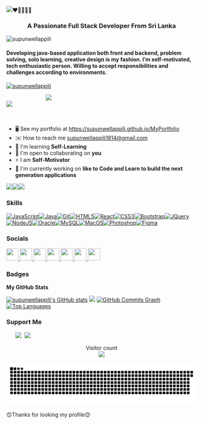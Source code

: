 <img src="https://readme-typing-svg.herokuapp.com?font=Fira+Code&pause=1000&color=F70000&background=4930FF00&width=435&lines=Hi+I'm+Supun+Wellappili;"/>♥️👨🏻‍💻💫

[//]: # (<h1 align="center">Hi 👋, I'm Supun Wellappili</h1>)
<h3 align="center">A Passionate Full Stack Developer From Sri Lanka</h3>

<p align="left"> <img src="https://komarev.com/ghpvc/?username=supunwellappili&label=Profile%20views&color=0e75b6&style=flat" alt="supunwellappili" /> </p>

<h4>Developing java-based application both front and backend, problem solving, solo learning, creative design is my fashion. I’m self-motivated, tech enthusiastic person. Willing to accept responsibilities and challenges according to environments.</h4>
<p align="left"> <a href="https://github.com/ryo-ma/github-profile-trophy"><img src="https://github-profile-trophy.vercel.app/?username=supunwellappili" alt="supunwellappili" /></a> </p>


 <img align="right" width="400" src="https://repository-images.githubusercontent.com/462900780/0a10af70-6cbf-46df-9071-0ff586a3b1d6"/>


<br>
<img src="https://readme-typing-svg.herokuapp.com/?color=016EEA&height=18&width=300&vCenter=true&lines=Timon+Christiansen;Full+stack+Web/App+dev;Open+source+magician" />

<p align="left"> <a href="https://twitter.com/" target="blank"><img src="https://img.shields.io/twitter/follow/?logo=twitter&style=for-the-badge" alt="" /></a> </p>

* 🖥️  See my portfolio at https://supunwellappili.github.io/MyPortfolio 
* ✉️  How to reach me [supunwellappili1814@gmail.com](mailto:supunwellappili@gmail.com)
* 🧠  I'm learning <B> Self-Learning </B> 
* 🤝  I'm open to collaborating on <B>you</B>
* ⚡  I am <B>Self-Motivator</B>
* 🚀  I'm currently working on <B>like to Code and Learn to build the next generation applications</B>

<a href="https://www.github.com/supunwellappili" target="_blank" rel="noreferrer"><img src="https://img.shields.io/github/followers/supunwellappili?logo=github&style=for-the-badge&color=0891b2&labelColor=000000" /></a><a href="https://www.x.com/supun wellappili" target="_blank" rel="noreferrer"><img src="https://img.shields.io/twitter/follow/supun wellappili?logo=twitter&style=for-the-badge&color=0891b2&labelColor=000000" /></a><a href="https://www.twitch.tv/supun-wellappili" target="_blank" rel="noreferrer"><img src="https://img.shields.io/twitch/status/supun-wellappili?logo=twitchsx&style=for-the-badge&color=0891b2&labelColor=000000&label=TWITCH+STATUS" /></a>


### Skills
<p align="left"> <a href="https://developer.mozilla.org/en-US/docs/Web/JavaScript" target="_blank" rel="noreferrer"><img src="https://raw.githubusercontent.com/danielcranney/readme-generator/main/public/icons/skills/javascript-colored.svg" width="36" height="36" alt="JavaScript" /></a><a href="https://www.oracle.com/java/" target="_blank" rel="noreferrer"><img src="https://raw.githubusercontent.com/danielcranney/readme-generator/main/public/icons/skills/java-colored.svg" width="36" height="36" alt="Java" /></a><a href="https://git-scm.com/" target="_blank" rel="noreferrer"><img src="https://raw.githubusercontent.com/danielcranney/readme-generator/main/public/icons/skills/git-colored.svg" width="36" height="36" alt="Git" /></a><a href="https://developer.mozilla.org/en-US/docs/Glossary/HTML5" target="_blank" rel="noreferrer"><img src="https://raw.githubusercontent.com/danielcranney/readme-generator/main/public/icons/skills/html5-colored.svg" width="36" height="36" alt="HTML5" /></a><a href="https://reactjs.org/" target="_blank" rel="noreferrer"><img src="https://raw.githubusercontent.com/danielcranney/readme-generator/main/public/icons/skills/react-colored.svg" width="36" height="36" alt="React" /></a><a href="https://www.w3.org/TR/CSS/#css" target="_blank" rel="noreferrer"><img src="https://raw.githubusercontent.com/danielcranney/readme-generator/main/public/icons/skills/css3-colored.svg" width="36" height="36" alt="CSS3" /></a><a href="https://getbootstrap.com/" target="_blank" rel="noreferrer"><img src="https://raw.githubusercontent.com/danielcranney/readme-generator/main/public/icons/skills/bootstrap-colored.svg" width="36" height="36" alt="Bootstrap" /></a><a href="https://jquery.com/" target="_blank" rel="noreferrer"><img src="https://raw.githubusercontent.com/danielcranney/readme-generator/main/public/icons/skills/jquery-colored.svg" width="36" height="36" alt="JQuery" /></a><a href="https://nodejs.org/en/" target="_blank" rel="noreferrer"><img src="https://raw.githubusercontent.com/danielcranney/readme-generator/main/public/icons/skills/nodejs-colored.svg" width="36" height="36" alt="NodeJS" /></a><a href="https://www.oracle.com/uk/index.html" target="_blank" rel="noreferrer"><img src="https://raw.githubusercontent.com/danielcranney/readme-generator/main/public/icons/skills/oracle-colored.svg" width="36" height="36" alt="Oracle" /></a><a href="https://www.mysql.com/" target="_blank" rel="noreferrer"><img src="https://raw.githubusercontent.com/danielcranney/readme-generator/main/public/icons/skills/mysql-colored.svg" width="36" height="36" alt="MySQL" /></a><a href="https://apple.com" target="_blank" rel="noreferrer"><img src="https://raw.githubusercontent.com/danielcranney/readme-generator/main/public/icons/skills/macos-colored-dark.svg" width="36" height="36" alt="MacOS" /></a><a href="https://www.adobe.com/uk/products/photoshop.html" target="_blank" rel="noreferrer"><img src="https://raw.githubusercontent.com/danielcranney/readme-generator/main/public/icons/skills/photoshop-colored-dark.svg" width="36" height="36" alt="Photoshop" /></a><a href="https://www.figma.com/" target="_blank" rel="noreferrer"><img src="https://raw.githubusercontent.com/danielcranney/readme-generator/main/public/icons/skills/figma-colored.svg" width="36" height="36" alt="Figma" /></a> </p> 
 
### Socials  
<p align="left"> <a href="https://discord.com/users/Supun-Wellappili" target="_blank" rel="noreferrer"> <picture> <source media="(prefers-color-scheme: dark)" srcset="undefined" /> <source media="(prefers-color-scheme: light)" srcset="https://raw.githubusercontent.com/danielcranney/readme-generator/main/public/icons/socials/discord.svg" /> <img src="https://raw.githubusercontent.com/danielcranney/readme-generator/main/public/icons/socials/discord.svg" width="32" height="32" /> </picture> </a> <a href="https://www.github.com/SupunWellappili" target="_blank" rel="noreferrer"> <picture> <source media="(prefers-color-scheme: dark)" srcset="https://raw.githubusercontent.com/danielcranney/readme-generator/main/public/icons/socials/github-dark.svg" /> <source media="(prefers-color-scheme: light)" srcset="https://raw.githubusercontent.com/danielcranney/readme-generator/main/public/icons/socials/github.svg" /> <img src="https://raw.githubusercontent.com/danielcranney/readme-generator/main/public/icons/socials/github.svg" width="32" height="32" /> </picture> </a> <a href="https://www.linkedin.com/in/supun-wellappili/" target="_blank" rel="noreferrer"> <picture> <source media="(prefers-color-scheme: dark)" srcset="https://raw.githubusercontent.com/danielcranney/readme-generator/main/public/icons/socials/linkedin-dark.svg" /> <source media="(prefers-color-scheme: light)" srcset="https://raw.githubusercontent.com/danielcranney/readme-generator/main/public/icons/socials/linkedin.svg" /> <img src="https://raw.githubusercontent.com/danielcranney/readme-generator/main/public/icons/socials/linkedin.svg" width="32" height="32" /> </picture> </a> <a href="http://www.medium.com/@supunchandana1814" target="_blank" rel="noreferrer"> <picture> <source media="(prefers-color-scheme: dark)" srcset="https://raw.githubusercontent.com/danielcranney/readme-generator/main/public/icons/socials/medium-dark.svg" /> <source media="(prefers-color-scheme: light)" srcset="https://raw.githubusercontent.com/danielcranney/readme-generator/main/public/icons/socials/medium.svg" /> <img src="https://raw.githubusercontent.com/danielcranney/readme-generator/main/public/icons/socials/medium.svg" width="32" height="32" /> </picture> </a> <a href="https://www.stackoverflow.com/users/19228313/supun-wellappili" target="_blank" rel="noreferrer"> <picture> <source media="(prefers-color-scheme: dark)" srcset="undefined" /> <source media="(prefers-color-scheme: light)" srcset="https://raw.githubusercontent.com/danielcranney/readme-generator/main/public/icons/socials/stackoverflow.svg" /> <img src="https://raw.githubusercontent.com/danielcranney/readme-generator/main/public/icons/socials/stackoverflow.svg" width="32" height="32" /> </picture> </a> <a href="https://www.x.com/SupunzR" target="_blank" rel="noreferrer"> <picture> <source media="(prefers-color-scheme: dark)" srcset="https://raw.githubusercontent.com/danielcranney/readme-generator/main/public/icons/socials/twitter-dark.svg" /> <source media="(prefers-color-scheme: light)" srcset="https://raw.githubusercontent.com/danielcranney/readme-generator/main/public/icons/socials/twitter.svg" /> <img src="https://raw.githubusercontent.com/danielcranney/readme-generator/main/public/icons/socials/twitter.svg" width="32" height="32" /> </picture> </a> <a href="https://www.threads.net/@supun" target="_blank" rel="noreferrer"> <picture> <source media="(prefers-color-scheme: dark)" srcset="https://raw.githubusercontent.com/danielcranney/readme-generator/main/public/icons/socials/threads-dark.svg" /> <source media="(prefers-color-scheme: light)" srcset="https://raw.githubusercontent.com/danielcranney/readme-generator/main/public/icons/socials/threads.svg" /> <img src="https://raw.githubusercontent.com/danielcranney/readme-generator/main/public/icons/socials/threads.svg" width="32" height="32" /> </picture> </a></p>


### Badges


[//]: # ()
[//]: # (<p><img align="left" src="https://github-readme-stats.vercel.app/api/top-langs?username=supunwellappili&show_icons=true&locale=en&layout=compact" alt="supunwellappili" /></p>)

[//]: # ()
[//]: # (<p>&nbsp;<img align="center" src="https://github-readme-stats.vercel.app/api?username=supunwellappili&show_icons=true&locale=en" alt="supunwellappili" /></p>)

[//]: # ()
[//]: # (<p><img align="center" src="https://github-readme-streak-stats.herokuapp.com/?user=supunwellappili&" alt="supunwellappili" /></p>)

<b>My GitHub Stats</b>

<a href="http://www.github.com/supunwellappili"><img src="https://github-readme-stats.vercel.app/api?username=supunwellappili&show_icons=true&hide=&count_private=true&title_color=0891b2&text_color=6366f1&icon_color=0891b2&bg_color=000000&hide_border=true&show_icons=true" alt="supunwellappili's GitHub stats" /></a>
<a href="http://www.github.com/supunwellappili"><img src="https://github-readme-streak-stats.herokuapp.com/?user=supunwellappili&stroke=6366f1&background=000000&ring=0891b2&fire=0891b2&currStreakNum=6366f1&currStreakLabel=0891b2&sideNums=6366f1&sideLabels=6366f1&dates=6366f1&hide_border=true" /></a>
<a href="http://www.github.com/supunwellappili"><img src="https://github-readme-activity-graph.cyclic.app/graph?username=supunwellappili&bg_color=000000&color=6366f1&line=0891b2&point=6366f1&area_color=000000&area=true&hide_border=true&custom_title=GitHub%20Commits%20Graph" alt="GitHub Commits Graph" /></a>
<a href="https://github.com/supunwellappili" align="left"><img src="https://github-readme-stats.vercel.app/api/top-langs/?username=supunwellappili&langs_count=10&title_color=0891b2&text_color=6366f1&icon_color=0891b2&bg_color=000000&hide_border=true&locale=en&custom_title=Top%20%Languages" alt="Top Languages" /></a>

[//]: # (<b>Top Repositories</b>)

[//]: # (<div width="100%" align="center"></div><br /><br /><br /><br /><br /><br /><br />)

### Support Me

<ul style="list-style-type: none; margin: 0;">

<li style="display: inline-block; margin-right: 0.25rem;"><a href="https://www.buymeacoffee.com/supun-wellappili"><img src="https://cdn.buymeacoffee.com/buttons/v2/default-yellow.png" width="150"/></a></li>

<li style="display: inline-block; margin-right: 0.25rem;"><a href="https://www.ko-fi.com/supun-wellappili"><img src="https://storage.ko-fi.com/cdn/kofi2.png?v=3" width="150"/></a></li>

</ul>

<p align="center"> 
  Visitor count<br>
 <img src="https://profile-counter.glitch.me/SupunWellappili/count.svg" />
</p>


<img alt="Coding" width="1000" src="https://github.com/NimeshPiyumantha/red-alpha/blob/main/github-contribution-grid-snake.svg"><br>

😊Thanks for looking my profile😊


